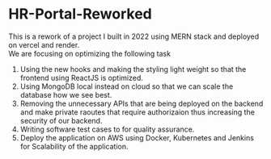 # HR-Portal-Reworked

This is a rework of a project I built in 2022 using MERN stack and deployed on vercel and render. <br />
We are focusing on optimizing the following task <br />
1. Using the new hooks and making the styling light weight so that the frontend using ReactJS is optimized.
2. Using MongoDB local instead on cloud so that we can scale the database how we see best.
3. Removing the unnecessary APIs that are being deployed on the backend and make private raoutes that require authorizaion thus increasing the security of our backend.
4. Writing software test cases to for quality assurance.
5. Deploy the application on AWS using Docker, Kubernetes and Jenkins for Scalability of the application.
